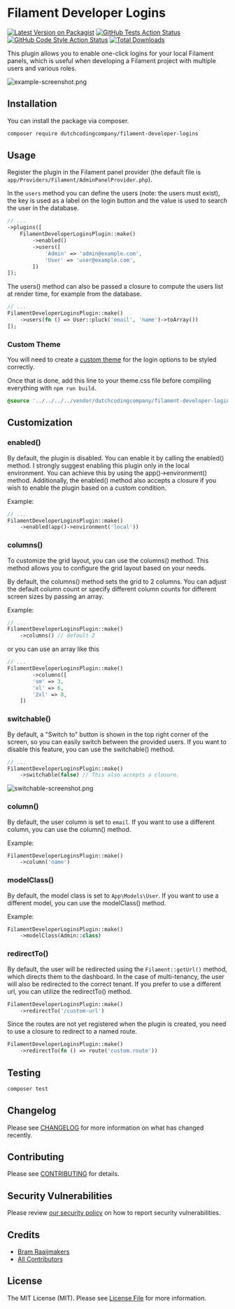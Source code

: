 # Filament Developer Logins

[![Latest Version on Packagist](https://img.shields.io/packagist/v/dutchcodingcompany/filament-developer-logins.svg?style=flat-square)](https://packagist.org/packages/dutchcodingcompany/filament-developer-logins)
[![GitHub Tests Action Status](https://img.shields.io/github/actions/workflow/status/dutchcodingcompany/filament-developer-logins/run-test.yml?branch=main&label=tests&style=flat-square)](https://github.com/dutchcodingcompany/filament-developer-logins/actions?query=workflow%3Arun-test+branch%3Amain)
[![GitHub Code Style Action Status](https://img.shields.io/github/actions/workflow/status/dutchcodingcompany/filament-developer-logins/php-cs-fixer.yml?branch=main&label=code%20style&style=flat-square)](https://github.com/dutchcodingcompany/filament-developer-logins/actions?query=workflow%3A"Fix+PHP+code+styling"+branch%3Amain)
[![Total Downloads](https://img.shields.io/packagist/dt/dutchcodingcompany/filament-developer-logins.svg?style=flat-square)](https://packagist.org/packages/dutchcodingcompany/filament-developer-logins)

This plugin allows you to enable one-click logins for your local Filament panels, which is useful when developing a Filament project with multiple users and various roles.

![example-screenshot.png](https://raw.githubusercontent.com/DutchCodingCompany/filament-developer-logins/main/docs-assets/screenshots/example-screenshot.png)

## Installation

You can install the package via composer.

```bash
composer require dutchcodingcompany/filament-developer-logins
```

## Usage

Register the plugin in the Filament panel provider (the default file is `app/Providers/Filament/AdminPanelProvider.php`).

In the `users` method you can define the users (note: the users must exist), the key is used as a label on the login button and the value is used to search the user in the database.


```php
// ...
->plugins([
    FilamentDeveloperLoginsPlugin::make()
        ->enabled()
        ->users([
            'Admin' => 'admin@example.com',
            'User' => 'user@example.com',
        ])
]);
```

The users() method can also be passed a closure to compute the users list at render time, for example from the database.

```php
// ...
FilamentDeveloperLoginsPlugin::make()
    ->users(fn () => User::pluck('email', 'name')->toArray())
]);
```

### Custom Theme

You will need to create a [custom theme](https://filamentphp.com/docs/4.x/styling/overview#creating-a-custom-theme) for the login options to be styled correctly. 

Once that is done, add this line to your theme.css file before compiling everything with `npm run build`.

```css
@source '../../../../vendor/dutchcodingcompany/filament-developer-logins/resources/views/**/*';
```


## Customization

### enabled()

By default, the plugin is disabled. You can enable it by calling the enabled() method. I strongly suggest enabling
this plugin only in the local environment. You can achieve this by using the app()->environment() method. Additionally, 
the enabled() method also accepts a closure if you wish to enable the plugin based on a custom condition.

Example:

```php
// ...
FilamentDeveloperLoginsPlugin::make()
    ->enabled(app()->environment('local'))
```

### columns()

To customize the grid layout, you can use the columns() method. This method allows you to configure the grid layout based on your needs.

By default, the columns() method sets the grid to 2 columns. You can adjust the default column count or specify different column counts for different screen sizes by passing an array.

Example:

```php
// ...
FilamentDeveloperLoginsPlugin::make()
    ->columns() // default 2
```

or you can use an array like this

```php
// ...
FilamentDeveloperLoginsPlugin::make()
        ->columns([
        'sm' => 3,
        'xl' => 6,
        '2xl' => 8,
    ])
```


### switchable()

By default, a "Switch to" button is shown in the top right corner of the screen, so you can easily switch between the provided users. 
If you want to disable this feature, you can use the switchable() method.

```php
// ...
FilamentDeveloperLoginsPlugin::make()
    ->switchable(false) // This also accepts a closure.
```

![switchable-screenshot.png](https://raw.githubusercontent.com/DutchCodingCompany/filament-developer-logins/main/docs-assets/screenshots/switchable-screenshot.png)

### column()

By default, the user column is set to `email`. If you want to use a different column, you can use the column() method.

Example:

```php
FilamentDeveloperLoginsPlugin::make()
    ->column('name')
```

### modelClass()

By default, the model class is set to `App\Models\User`. If you want to use a different model, you can use the modelClass() method.

Example:

```php
FilamentDeveloperLoginsPlugin::make()
    ->modelClass(Admin::class)
```

### redirectTo()

By default, the user will be redirected using the `Filament::getUrl()` method, which directs them to the dashboard. In the case of multi-tenancy, the user will also be redirected to the correct tenant. If you prefer to use a different url, you can utilize the redirectTo() method.

```php
FilamentDeveloperLoginsPlugin::make()
    ->redirectTo('/custom-url')
```

Since the routes are not yet registered when the plugin is created, you need to use a closure to redirect to a named route.

```php
FilamentDeveloperLoginsPlugin::make()
    ->redirectTo(fn () => route('custom.route'))
```

## Testing

```bash
composer test
```

## Changelog

Please see [CHANGELOG](CHANGELOG.md) for more information on what has changed recently.

## Contributing

Please see [CONTRIBUTING](CONTRIBUTING.md) for details.

## Security Vulnerabilities

Please review [our security policy](../../security/policy) on how to report security vulnerabilities.

## Credits

- [Bram Raaijmakers](https://github.com/bramr94)
- [All Contributors](../../contributors)

## License

The MIT License (MIT). Please see [License File](LICENSE.md) for more information.
